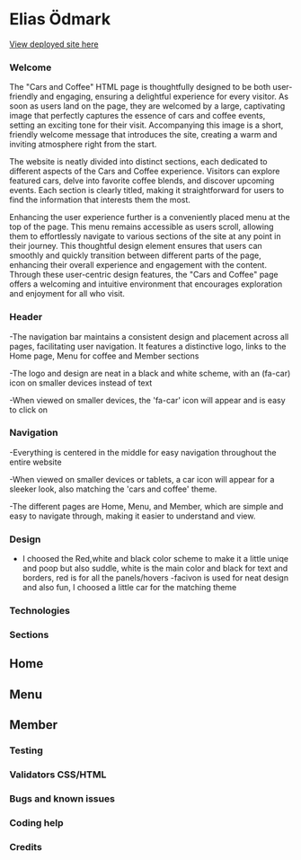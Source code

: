 # Elias Ödmark

[View deployed site here](https://odmarken.github.io/Cars-and-Coffee/)

### Welcome 

 The "Cars and Coffee" HTML page is thoughtfully designed to be both user-friendly and engaging, ensuring a delightful experience for every visitor. As soon as users land on the page, they are welcomed by a large, captivating image that perfectly captures the essence of cars and coffee events, setting an exciting tone for their visit. Accompanying this image is a short, friendly welcome message that introduces the site, creating a warm and inviting atmosphere right from the start.

The website is neatly divided into distinct sections, each dedicated to different aspects of the Cars and Coffee experience. Visitors can explore featured cars, delve into favorite coffee blends, and discover upcoming events. Each section is clearly titled, making it straightforward for users to find the information that interests them the most.

Enhancing the user experience further is a conveniently placed menu at the top of the page. This menu remains accessible as users scroll, allowing them to effortlessly navigate to various sections of the site at any point in their journey. This thoughtful design element ensures that users can smoothly and quickly transition between different parts of the page, enhancing their overall experience and engagement with the content. Through these user-centric design features, the "Cars and Coffee" page offers a welcoming and intuitive environment that encourages exploration and enjoyment for all who visit.

### Header

-The navigation bar maintains a consistent design and placement across all pages, facilitating user navigation. It features a distinctive logo, links to the Home page, Menu for coffee and Member sections

-The logo and design are neat in a black and white scheme, with an (fa-car) icon on smaller devices instead of text

-When viewed on smaller devices, the 'fa-car' icon will appear and is easy to click on


### Navigation

-Everything is centered in the middle for easy navigation throughout the entire website

-When viewed on smaller devices or tablets, a car icon will appear for a sleeker look, also matching the 'cars and coffee' theme.

-The different pages are Home, Menu, and Member, which are simple and easy to navigate through, making it easier to understand and view.

### Design

- I choosed the Red,white and black color scheme to make it a little uniqe and poop but also suddle, white is the main color and black for text and borders, red is for all the panels/hovers
-facivon is used for neat design and also fun, I choosed a little car for the matching theme

### Technologies

### Sections

## Home

## Menu

## Member

### Testing

### Validators CSS/HTML

### Bugs and known issues

### Coding help

### Credits